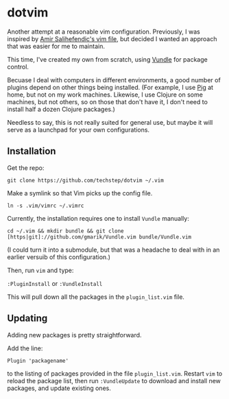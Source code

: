 dotvim
======

Another attempt at a reasonable vim configuration. Previously, I was inspired by 
[Amir Salihefendic's vim file](https://github.com/amix), but decided I wanted an
approach that was easier for me to maintain.

This time, I've created my own from scratch, using [Vundle](https://github.com/gmarik/Vundle.vim) for package
control.

Becuase I deal with computers in different environments, a good number of plugins depend on 
other things being installed. (For example, I use [Pig](https://pig.apache.org/) at home, but not on my work
machines. Likewise, I use Clojure on some machines, but not others, so on those that don't have it, I don't 
need to install half a dozen Clojure packages.)

Needless to say, this is not really suited for general use, but maybe it will
serve as a launchpad for your own configurations.

Installation
------------

Get the repo:

`git clone https://github.com/techstep/dotvim ~/.vim`

Make a symlink so that Vim picks up the config file.

`ln -s .vim/vimrc ~/.vimrc`

Currently, the installation requires one to install `Vundle` manually:

`cd ~/.vim && mkdir bundle && git clone [https|git]://github.com/gmarik/Vundle.vim bundle/Vundle.vim`

(I could turn it into a submodule, but that was a headache to deal with in an earlier
versuib of this configuration.)

Then, run `vim` and type:

`:PluginInstall` or `:VundleInstall`

This will pull down all the packages in the `plugin_list.vim` file.

Updating
--------

Adding new packages is pretty straightforward.

Add the line:

`Plugin 'packagename'`

to the listing of packages provided in the file `plugin_list.vim`. Restart 
`vim` to reload the package list, then run `:VundleUpdate` to download and 
install new packages, and update existing ones.

